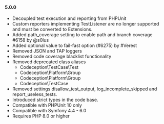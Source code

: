 #### 5.0.0

* Decoupled test execution and reporting from PHPUnit
* Custom reporters implementing TestListener are no longer supported and must be converted to Extensions.
* Added path_coverage setting to enable path and branch coverage #6158 by @s0lus
* Added optional value to fail-fast option (#6275) by #Verest
* Removed JSON and TAP loggers
* Removed code coverage blacklist functionality
* Removed deprecated class aliases
  - Codeception\TestCase\Test
  - Codeception\Platform\Group
  - Codeception\Platform\Group
  - Codeception\TestCase
* Removed settings disallow_test_output, log_incomplete_skipped and report_useless_tests.
* Introduced strict types in the code base.
* Compatible with PHPUnit 10 only
* Compatible with Symfony 4.4 - 6.0
* Requires PHP 8.0 or higher
